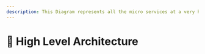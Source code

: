 ```yaml
---
description: This Diagram represents all the micro services at a very high level.
---
```


# 🔺 High Level Architecture

<figure><img src="../.gitbook/assets/Guardian Architecture.png" alt=""><figcaption></figcaption></figure>
